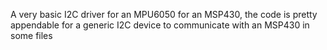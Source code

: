 A very basic I2C driver for an MPU6050 for an MSP430, the code is pretty appendable for a generic I2C device to communicate with an MSP430 in some files
